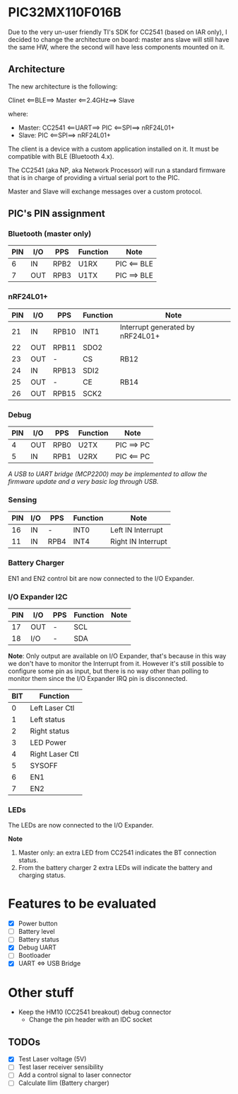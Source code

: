 # **PIC32MX110F016B**

Due to the very un-user friendly TI's SDK for CC2541 (based on IAR only), I decided to change the architecture on board: master ans slave will still have the same HW, where the second will have less components mounted on it.

## Architecture
The new architecture is the following:

Clinet <==BLE==> Master <==2.4GHz==> Slave

where:
- Master: CC2541 <==UART==> PIC <==SPI==> nRF24L01+
- Slave:  PIC <==SPI==> nRF24L01+

The client is a device with a custom application installed on it. It must be compatible with BLE (Bluetooth 4.x).

The CC2541 (aka NP, aka Network Processor) will run a standard firmware that is in charge of providing a virtual serial port to the PIC.

Master and Slave will exchange messages over a custom protocol.

## PIC's PIN assignment

### Bluetooth (master only)

PIN|I/O|PPS|Function|Note
--|--|--|--|--|
6|IN|RPB2|U1RX|PIC <== BLE
7|OUT|RPB3|U1TX|PIC ==> BLE

### nRF24L01+

PIN|I/O|PPS|Function|Note
--|--|--|--|--|
21|IN|RPB10|INT1|Interrupt generated by nRF24L01+
22|OUT|RPB11|SDO2|
23|OUT|-|CS|RB12
24|IN|RPB13|SDI2|
25|OUT|-|CE|RB14
26|OUT|RPB15|SCK2|

### Debug

PIN|I/O|PPS|Function|Note
--|--|--|--|--|
4|OUT|RPB0|U2TX|PIC ==> PC
5|IN|RPB1|U2RX| PIC <== PC

_A USB to UART bridge (MCP2200) may be implemented to allow the firmware update and a very basic log through USB._

### Sensing

PIN|I/O|PPS|Function|Note
--|--|--|--|--|
16|IN|-|INT0|Left IN Interrupt
11|IN|RPB4|INT4|Right IN Interrupt

### Battery Charger

EN1 and EN2 control bit are now connected to the I/O Expander.

### I/O Expander I2C

PIN|I/O|PPS|Function|Note
--|--|--|--|--|
17|OUT|-|SCL|
18|I/O|-|SDA|

**Note**: Only output are available on I/O Expander, that's because in this way we don't have to monitor the Interrupt from it. However it's still possible to configure some pin as input, but there is no way other than polling to monitor them since the I/O Expander IRQ pin is disconnected.

BIT|Function
--|--
0|Left Laser Ctl
1|Left status
2|Right status
3|LED Power
4|Right Laser Ctl
5|SYSOFF
6|EN1
7|EN2

### LEDs

The LEDs are now connected to the I/O Expander.

**Note**
1. Master only: an extra LED from CC2541 indicates the BT connection status.
2. From the battery charger 2 extra LEDs will indicate the battery and charging status.

# Features to be evaluated

- [x] Power button
- [ ] Battery level
- [ ] Battery status
- [x] Debug UART
- [ ] Bootloader
- [x] UART <=> USB Bridge

# Other stuff

- Keep the HM10 (CC2541 breakout) debug connector
  - Change the pin header with an IDC socket

## TODOs

- [x] Test Laser voltage (5V)
- [ ] Test laser receiver sensibility
- [ ] Add a control signal to laser connector
- [ ] Calculate Ilim (Battery charger)
